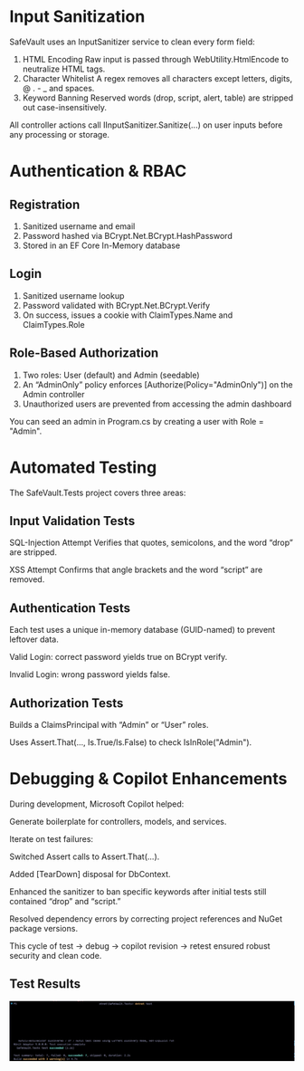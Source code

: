 # Input Sanitization
SafeVault uses an InputSanitizer service to clean every form field:
1. HTML Encoding Raw input is passed through WebUtility.HtmlEncode to neutralize HTML tags.
2. Character Whitelist A regex removes all characters except letters, digits, @ . - _ and spaces.
3. Keyword Banning Reserved words (drop, script, alert, table) are stripped out case-insensitively.

All controller actions call IInputSanitizer.Sanitize(...) on user inputs before any processing or storage.

# Authentication & RBAC
## Registration
1. Sanitized username and email
2. Password hashed via BCrypt.Net.BCrypt.HashPassword
3. Stored in an EF Core In-Memory database

## Login
1. Sanitized username lookup
2. Password validated with BCrypt.Net.BCrypt.Verify
3. On success, issues a cookie with ClaimTypes.Name and ClaimTypes.Role

## Role-Based Authorization
1. Two roles: User (default) and Admin (seedable)
2. An “AdminOnly” policy enforces [Authorize(Policy="AdminOnly")] on the Admin controller
3. Unauthorized users are prevented from accessing the admin dashboard

You can seed an admin in Program.cs by creating a user with Role = "Admin".

# Automated Testing
The SafeVault.Tests project covers three areas:

## Input Validation Tests
SQL-Injection Attempt Verifies that quotes, semicolons, and the word “drop” are stripped.

XSS Attempt Confirms that angle brackets and the word “script” are removed.

## Authentication Tests
Each test uses a unique in-memory database (GUID-named) to prevent leftover data.

Valid Login: correct password yields true on BCrypt verify.

Invalid Login: wrong password yields false.

## Authorization Tests
Builds a ClaimsPrincipal with “Admin” or “User” roles.

Uses Assert.That(..., Is.True/Is.False) to check IsInRole("Admin").

# Debugging & Copilot Enhancements
During development, Microsoft Copilot helped:

Generate boilerplate for controllers, models, and services.

Iterate on test failures:

Switched Assert calls to Assert.That(...).

Added [TearDown] disposal for DbContext.

Enhanced the sanitizer to ban specific keywords after initial tests still contained “drop” and “script.”

Resolved dependency errors by correcting project references and NuGet package versions.

This cycle of test → debug → copilot revision → retest ensured robust security and clean code.

## Test Results
![Screenshot](https://github.com/yuosef-smh/Security-and-Authentication-with-Microsoft-Copilot/blob/main/Test%20Result.png)
